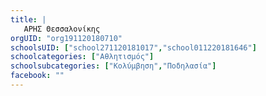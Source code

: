 ```yaml
---
title: |
   ΑΡΗΣ Θεσσαλονίκης
orgUID: "org191120180710"
schoolsUID: ["school271120181017","school011220181646"]
schoolcategories: ["Αθλητισμός"]
schoolsubcategories: ["Κολύμβηση","Ποδηλασία"]
facebook: ""
---
```


